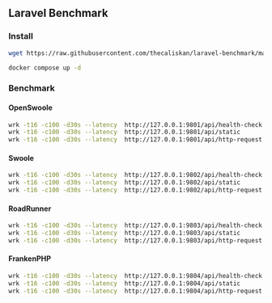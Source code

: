 ## Laravel Benchmark


### Install

```bash
wget https://raw.githubusercontent.com/thecaliskan/laravel-benchmark/master/docker-compose.yml

docker compose up -d
```

### Benchmark


#### OpenSwoole
```bash
wrk -t16 -c100 -d30s --latency  http://127.0.0.1:9801/api/health-check
wrk -t16 -c100 -d30s --latency  http://127.0.0.1:9801/api/static
wrk -t16 -c100 -d30s --latency  http://127.0.0.1:9801/api/http-request
```

#### Swoole

```bash
wrk -t16 -c100 -d30s --latency  http://127.0.0.1:9802/api/health-check
wrk -t16 -c100 -d30s --latency  http://127.0.0.1:9802/api/static
wrk -t16 -c100 -d30s --latency  http://127.0.0.1:9802/api/http-request
```

#### RoadRunner

```bash
wrk -t16 -c100 -d30s --latency  http://127.0.0.1:9803/api/health-check
wrk -t16 -c100 -d30s --latency  http://127.0.0.1:9803/api/static
wrk -t16 -c100 -d30s --latency  http://127.0.0.1:9803/api/http-request
```

#### FrankenPHP

```bash
wrk -t16 -c100 -d30s --latency  http://127.0.0.1:9804/api/health-check
wrk -t16 -c100 -d30s --latency  http://127.0.0.1:9804/api/static
wrk -t16 -c100 -d30s --latency  http://127.0.0.1:9804/api/http-request
```
